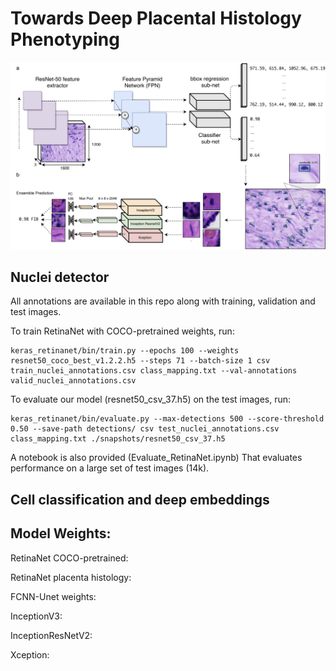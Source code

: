 # Towards Deep Placental Histology Phenotyping

![Pipeline overview](DLP.png)


## Nuclei detector

All annotations are available in this repo along with training, validation and test images.

To train RetinaNet with COCO-pretrained weights, run:

```
keras_retinanet/bin/train.py --epochs 100 --weights resnet50_coco_best_v1.2.2.h5 --steps 71 --batch-size 1 csv train_nuclei_annotations.csv class_mapping.txt --val-annotations valid_nuclei_annotations.csv 
```

To evaluate our model (resnet50_csv_37.h5) on the test images, run:

```
keras_retinanet/bin/evaluate.py --max-detections 500 --score-threshold 0.50 --save-path detections/ csv test_nuclei_annotations.csv class_mapping.txt ./snapshots/resnet50_csv_37.h5 
```

A notebook is also provided (Evaluate_RetinaNet.ipynb) That evaluates performance on a large set of test images (14k).


## Cell classification and deep embeddings

## Model Weights:

RetinaNet COCO-pretrained: <links here>
  
RetinaNet placenta histology:

FCNN-Unet weights:

InceptionV3:

InceptionResNetV2:

Xception:
